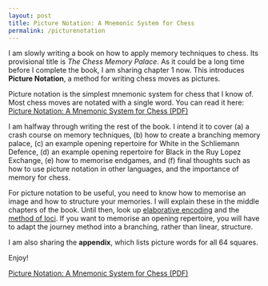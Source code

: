```yaml
---
layout: post
title: Picture Notation: A Mnemonic System for Chess
permalink: /picturenotation
---
```


I am slowly writing a book on how to apply memory techniques to chess. Its provisional title is *The Chess Memory Palace*. As it could be a long time before I complete the book, I am sharing chapter 1 now. This introduces **Picture Notation**, a method for writing chess moves as pictures. 

Picture notation is the simplest mnemonic system for chess that I know of. Most chess moves are notated with a single word. You can read it here: [Picture Notation: A Mnemonic System for Chess (PDF)](https://johnden.org/papers/picturenotation.pdf)

I am halfway through writing the rest of the book. I intend it to cover (a) a crash course on memory techniques, (b) how to create a branching memory palace, (c\) an example opening repertoire for White in the Schliemann Defence, (d) an example opening repertoire for Black in the Ruy Lopez Exchange, (e) how to memorise endgames, and (f) final thoughts such as how to use picture notation in other languages, and the importance of memory for chess.

For picture notation to be useful, you need to know how to memorise an image and how to structure your memories. I will explain these in the middle chapters of the book. Until then, look up [elaborative encoding](https://en.wikipedia.org/wiki/Elaborative_encoding) and the [method of loci](https://en.wikipedia.org/wiki/Method_of_loci). If you want to memorise an opening repertoire, you will have to adapt the journey method into a branching, rather than linear, structure.

I am also sharing the **appendix**, which lists picture words for all 64 squares.

Enjoy!

[Picture Notation: A Mnemonic System for Chess (PDF)](https://johnden.org/papers/picturenotation.pdf)
